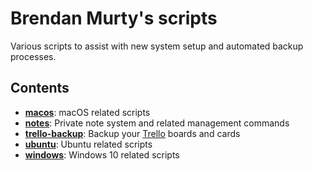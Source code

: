 # Brendan Murty's scripts

Various scripts to assist with new system setup and automated backup processes.

## Contents

- **[macos](macos/)**: macOS related scripts
- **[notes](notes/)**: Private note system and related management commands
- **[trello-backup](trello-backup/)**: Backup your [Trello](https://trello.com/) boards and cards
- **[ubuntu](ubuntu/)**: Ubuntu related scripts
- **[windows](windows/)**: Windows 10 related scripts
